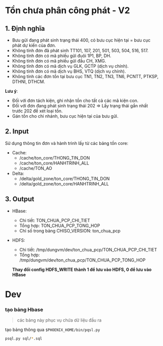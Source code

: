 # Tồn chưa phân công phát - V2


## 1. Định nghĩa

 - Bưu gửi đang phát sinh trạng thái 400, có bưu cục hiện tại = bưu cục phát dự kiến của đơn. 
 - Không tính đơn đã phát sinh TT101, 107, 201, 501, 503, 504, 516, 517.
 - Không tính đơn có mã phiếu gửi đuôi 1P1, BP, DH. 
 - Không tính đơn có mã phiếu gửi đầu CH, XMG. 
 - Không tính đơn có mã dịch vụ GLK, GCTP (dịch vụ chính). 
 - Không tính đơn có mã dịch vụ BHS, VTQ (dịch vụ chính).
 - Không tính các đơn tồn tại bưu cục TN1, TN2, TN3, TN6, PCNTT, PTKSP, DTHNI, DTHCM.

**Lưu ý**:
- Đối với đơn tách kiện, ghi nhận tồn cho tất cả các mã kiện con. 
- Đối với đơn đang phát sinh trạng thái 202 => Lấy trạng thái gần nhất trước 202 để xét loại tồn. 
- Gán tồn cho chi nhánh, bưu cục hiện tại của bưu gửi.

## 2. Input

Sử dụng thông tin đơn và hành trình lấy từ các bảng tồn core:
- Cache:
  - /cache/ton_core/THONG_TIN_DON
  - /cache/ton_core/HANHTRINH_ALL
  - /cache/TON_AO
- Delta: 
  - /delta/gold_zone/ton_core/THONG_TIN_DON
  - /delta/gold_zone/ton_core/HANHTRINH_ALL

## 3. Output

- HBase:
  - Chi tiết: TON_CHUA_PCP_CHI_TIET
  - Tổng hợp: TON_CHUA_PCP_TONG_HOP
  - Chỉ số trong bảng CHISO_VERSION: ton_chua_pcp
- HDFS: 
  - Chi tiết: /tmp/dungvm/dev/ton_chua_pcp/TON_CHUA_PCP_CHI_TIET
  - Tổng hợp: /tmp/dungvm/dev/ton_chua_pcp/TON_CHUA_PCP_TONG_HOP

  
  **Thay đổi config HDFS_WRITE thành 1 để lưu vào HDFS, 0 để lưu vào HBase**

# Dev

### tạo bảng Hbase
> các bảng này phục vụ chứa dữ liệu đầu ra 
> 
tạo bảng thông qua `$PHOENIX_HOME/bin/pqsl.py` 
```bash
psql.py sql/*.sql
```